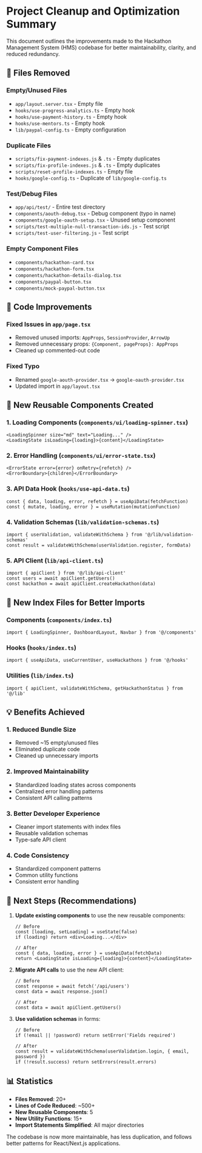 # Project Cleanup and Optimization Summary

This document outlines the improvements made to the Hackathon Management System (HMS) codebase for better maintainability, clarity, and reduced redundancy.

## 🧹 Files Removed

### Empty/Unused Files
- `app/layout.server.tsx` - Empty file
- `hooks/use-progress-analytics.ts` - Empty hook
- `hooks/use-payment-history.ts` - Empty hook  
- `hooks/use-mentors.ts` - Empty hook
- `lib/paypal-config.ts` - Empty configuration

### Duplicate Files
- `scripts/fix-payment-indexes.js` & `.ts` - Empty duplicates
- `scripts/fix-profile-indexes.js` & `.ts` - Empty duplicates
- `scripts/reset-profile-indexes.ts` - Empty file
- `hooks/google-config.ts` - Duplicate of `lib/google-config.ts`

### Test/Debug Files
- `app/api/test/` - Entire test directory
- `components/aouth-debug.tsx` - Debug component (typo in name)
- `components/google-oauth-setup.tsx` - Unused setup component
- `scripts/test-multiple-null-transaction-ids.js` - Test script
- `scripts/test-user-filtering.js` - Test script

### Empty Component Files
- `components/hackathon-card.tsx`
- `components/hackathon-form.tsx`
- `components/hackathon-details-dialog.tsx`
- `components/paypal-button.tsx`
- `components/mock-paypal-button.tsx`

## 🔧 Code Improvements

### Fixed Issues in `app/page.tsx`
- Removed unused imports: `AppProps`, `SessionProvider`, `ArrowUp`
- Removed unnecessary props: `{Component, pageProps}: AppProps`
- Cleaned up commented-out code

### Fixed Typo
- Renamed `google-aouth-provider.tsx` → `google-oauth-provider.tsx`
- Updated import in `app/layout.tsx`

## 🚀 New Reusable Components Created

### 1. Loading Components (`components/ui/loading-spinner.tsx`)
```tsx
<LoadingSpinner size="md" text="Loading..." />
<LoadingState isLoading={loading}>{content}</LoadingState>
```

### 2. Error Handling (`components/ui/error-state.tsx`)
```tsx
<ErrorState error={error} onRetry={refetch} />
<ErrorBoundary>{children}</ErrorBoundary>
```

### 3. API Data Hook (`hooks/use-api-data.ts`)
```tsx
const { data, loading, error, refetch } = useApiData(fetchFunction)
const { mutate, loading, error } = useMutation(mutationFunction)
```

### 4. Validation Schemas (`lib/validation-schemas.ts`)
```tsx
import { userValidation, validateWithSchema } from '@/lib/validation-schemas'
const result = validateWithSchema(userValidation.register, formData)
```

### 5. API Client (`lib/api-client.ts`)
```tsx
import { apiClient } from '@/lib/api-client'
const users = await apiClient.getUsers()
const hackathon = await apiClient.createHackathon(data)
```

## 📁 New Index Files for Better Imports

### Components (`components/index.ts`)
```tsx
import { LoadingSpinner, DashboardLayout, Navbar } from '@/components'
```

### Hooks (`hooks/index.ts`)  
```tsx
import { useApiData, useCurrentUser, useHackathons } from '@/hooks'
```

### Utilities (`lib/index.ts`)
```tsx
import { apiClient, validateWithSchema, getHackathonStatus } from '@/lib'
```

## 💡 Benefits Achieved

### 1. **Reduced Bundle Size**
- Removed ~15 empty/unused files
- Eliminated duplicate code
- Cleaned up unnecessary imports

### 2. **Improved Maintainability**
- Standardized loading states across components
- Centralized error handling patterns
- Consistent API calling patterns

### 3. **Better Developer Experience**
- Cleaner import statements with index files
- Reusable validation schemas
- Type-safe API client

### 4. **Code Consistency**
- Standardized component patterns
- Common utility functions
- Consistent error handling

## 🎯 Next Steps (Recommendations)

1. **Update existing components** to use the new reusable components:
   ```tsx
   // Before
   const [loading, setLoading] = useState(false)
   if (loading) return <div>Loading...</div>
   
   // After
   const { data, loading, error } = useApiData(fetchData)
   return <LoadingState isLoading={loading}>{content}</LoadingState>
   ```

2. **Migrate API calls** to use the new API client:
   ```tsx
   // Before
   const response = await fetch('/api/users')
   const data = await response.json()
   
   // After
   const data = await apiClient.getUsers()
   ```

3. **Use validation schemas** in forms:
   ```tsx
   // Before
   if (!email || !password) return setError('Fields required')
   
   // After
   const result = validateWithSchema(userValidation.login, { email, password })
   if (!result.success) return setErrors(result.errors)
   ```

## 📊 Statistics

- **Files Removed**: 20+
- **Lines of Code Reduced**: ~500+
- **New Reusable Components**: 5
- **New Utility Functions**: 15+
- **Import Statements Simplified**: All major directories

The codebase is now more maintainable, has less duplication, and follows better patterns for React/Next.js applications.